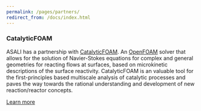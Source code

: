```yaml
---
permalink: /pages/partners/
redirect_from: /docs/index.html
---
```


<div class="row">
    <h3 class="text-center"><i class="fa fa-spinner" aria-hidden="true"></i>CatalyticFOAM</a><br></h3>
    <p>ASALI has a partnership with <a href="http://www.catalyticfoam.polimi.it/">CatalyticFOAM</a>. 
        An <a href="https://openfoam.org/">OpenFOAM</a> solver that allows for the solution of Navier-Stokes equations for complex and general 
        geometries for reacting flows at surfaces, based on microkinetic descriptions of the surface reactivity. 
        CatalyticFOAM is an valuable tool for the first-principles based multiscale analysis of catalytic 
        processes and paves the way towards the rational understanding and development of new reaction/reactor 
        concepts.
    </p>
    <p class="text-center">
        <a class="btn btn-primary btn-lg" href="http://www.catalyticfoam.polimi.it/" role="button"><i class="fa fa-spinner" aria-hidden="true"></i>    Learn more</a>
    </p>
</div>